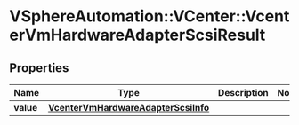 # VSphereAutomation::VCenter::VcenterVmHardwareAdapterScsiResult

## Properties
Name | Type | Description | Notes
------------ | ------------- | ------------- | -------------
**value** | [**VcenterVmHardwareAdapterScsiInfo**](VcenterVmHardwareAdapterScsiInfo.md) |  | 


